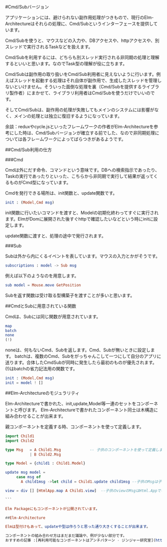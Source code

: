 
#Cmd/Subバージョン

アプリケーションには、避けられない副作用処理がつきもので、現行のElm-Architectureはそれらの処理に、Cmd/Subというインターフェースを提供しています。

Cmd/Subを使うと、マウスなどの入力や、DBアクセスや、httpアクセスや、別スレッドで実行されるTaskなどを扱えます。

Cmd/Subを利用するには、どちらも別スレッド実行される非同期の処理と理解するといいと思います。なのでTask型の理解が役に立ちます。

Cmd/Subは副作用の取り扱いをCmd/Sub利用者に見えないように行います。例えばスレッドを起動する処理はそれ自体が副作用で、生成したスレッドを管理しないといけません。そういった面倒な処理を裏（Cmd/Subを提供するライブラリ製作者）にまかせて、ライブラリ利用者はCmd/Subを使うだけでいいのです。

そしてCmd/Subは、副作用の処理が失敗してもメインのシステムには影響がなく、メインの処理とは独立に復旧するようになっています。

余談：reduxやcycle.jsといったフレームワークの作者がElm-Architectureを参考にした時は、Cmd/Subバージョンが確立する前でした、なので非同期処理については各フレームワークによってばらつきがあるようです。

##Cmd/Sub利用の仕方

###Cmd

Cmdは外にだす命令、コマンドという意味です。DBへの検索指示であったり、Taskの実行であったりといった、こちらから非同期で実行して結果が返ってくるものがCmd型になっています。

Cmdを発行できる場所は、init関数と、update関数です。

```elm
init : (Model,Cmd msg)
```

init関数に行いたいコマンドを渡すと、Modelの初期化終わってすぐに実行されます。ElmがDomに展開された後すぐhttpで確認したいなどという時にinitに設定します。

update関数に渡すと、処理の途中で発行されます。

###Sub

Subは外から内にくるイベントを表しています。マウスの入力とかがそうです。


```elm
subscriptions : model -> Sub msg
```

例えば以下のようなのを用意します。

```elm
sub model = Mouse.move GetPosition
```

Subを返す関数は受け取る型構築子を渡すことが多いと思います。

##CmdとSubに用意されている関数

Cmdは、Subには同じ関数が用意されています。

```elm
map
batch
none
(!)
```

noneは、何もないCmd、Subを返します。Cmd、Subが無いときに設定します。
batchは、複数のCmd、Subをがっちゃんこして一つにして自分のアプリに送ります。合体したCmdSubが同時に発生したら最初のものが優先されます。
(!)はbatchの省力記法用の関数です。

```elm
init : (Model,Cmd msg)
init = model ! []
```


##Elm-Architectureのモジュラリティ

Elm-Architectureで書かれた、init,update,Model等一連のセットをコンポーネントと呼びます。
Elm-Architectureで書かれたコンポーネント同士は木構造に組み合わせることが出来ます。

親コンポーネントを定義する時、コンポーネントを使って定義します。

````elm
import Child1
import Child2

type Msg   = A Child1.Msg             -- 子供のコンポーネントを使って定義します。
           | B Child2.Msg

type Model = {child1 : Child1.Model}  

update msg model =
     case msg of
       A child1msg ->let child = Child1.update child1msg --子供のMsgは子供のupdateに食わせます。

view = div [] [HtmlApp.map A Child1.view]  --子供のviewのMsgはHtml.Appでキャッチします。

```

Elm Packageにもコンポーネントが公開されています。

##Elm-Architecture

Elmは型付けもあって、updateや型は作ろうと思った通り大きくすることが出来ます。

コンポーネントの組み合わせ方はまだまだ議論や、例が少ない部分です。
おすすめの記事 :[再利用可能なコンポーネントはアンチパターン - ジンジャー研究室](http://jinjor-labo.hatenablog.com/entry/2016/08/03/031107)  
